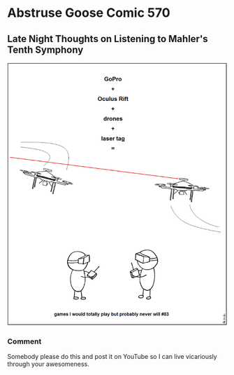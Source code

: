# Abstruse Goose Comic 570
## Late Night Thoughts on Listening to Mahler's Tenth Symphony

![image](goriftdronetag.png)
### Comment
Somebody please do this and post it on YouTube so I can live vicariously through your awesomeness.
